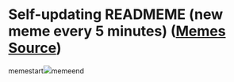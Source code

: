# Self-updating READMEME (new meme every 5 minutes) ([Memes Source](https://bramses.notion.site/a49c1e962b7646879176ac3b327b6533?v=4d1eda54b170483cb03a40f257231764))

memestart![](https://www.notion.so/image/https%3A%2F%2Fs3-us-west-2.amazonaws.com%2Fsecure.notion-static.com%2Ff4286f09-0ef6-4c44-aadc-c273d312f2d9%2F09895E8F-C427-4155-853C-8697644636DA.jpeg?table=block&id=ac1d9371-7425-470a-b8ab-453238a14eb6&cache=v2)memeend
